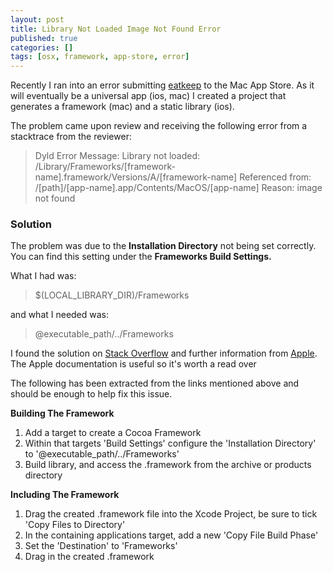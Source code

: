 ```yaml
---
layout: post
title: Library Not Loaded Image Not Found Error
published: true
categories: []
tags: [osx, framework, app-store, error]
---
```

Recently I ran into an error submitting [eatkeep](http://www.eatkeep.io) to the Mac App Store. As it will eventually be a universal app (ios, mac) I created a project that generates a framework (mac) and a static library (ios).

The problem came upon review and receiving the following error from a stacktrace from the reviewer:

> Dyld Error Message:
		Library not loaded: /Library/Frameworks/[framework-name].framework/Versions/A/[framework-name]
		Referenced from: /[path]/[app-name].app/Contents/MacOS/[app-name]
		Reason: image not found

### Solution

The problem was due to the **Installation Directory** not being set correctly. You can find this setting under the **Frameworks Build Settings.**

What I had was:

> $(LOCAL_LIBRARY_DIR)/Frameworks

and what I needed was:

> @executable_path/../Frameworks

I found the solution on [Stack Overflow](http://stackoverflow.com/questions/24993752/os-x-framework-library-not-loaded-image-not-found) and further information from [Apple](https://developer.apple.com/library/mac/documentation/MacOSX/Conceptual/BPFrameworks/Tasks/CreatingFrameworks.html#/apple_ref/doc/uid/20002258-BAJDHDAF). The Apple documentation is useful so it's worth a read over

The following has been extracted from the links mentioned above and should be enough to help fix this issue.

**Building The Framework**

1. Add a target to create a Cocoa Framework
2. Within that targets 'Build Settings' configure the 'Installation Directory' to '@executable_path/../Frameworks'
3. Build library, and access the .framework from the archive or products directory

**Including The Framework**

1. Drag the created .framework file into the Xcode Project, be sure to tick 'Copy Files to Directory'
2. In the containing applications target, add a new 'Copy File Build Phase'
3. Set the 'Destination' to 'Frameworks'
4. Drag in the created .framework